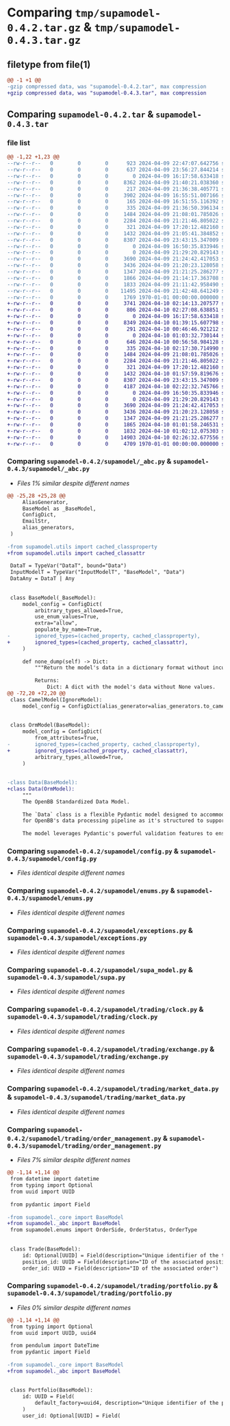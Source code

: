 # Comparing `tmp/supamodel-0.4.2.tar.gz` & `tmp/supamodel-0.4.3.tar.gz`

## filetype from file(1)

```diff
@@ -1 +1 @@
-gzip compressed data, was "supamodel-0.4.2.tar", max compression
+gzip compressed data, was "supamodel-0.4.3.tar", max compression
```

## Comparing `supamodel-0.4.2.tar` & `supamodel-0.4.3.tar`

### file list

```diff
@@ -1,22 +1,23 @@
--rw-r--r--   0        0        0      923 2024-04-09 22:47:07.642756 supamodel-0.4.2/README.md
--rw-r--r--   0        0        0      637 2024-04-09 23:56:27.844214 supamodel-0.4.2/pyproject.toml
--rw-r--r--   0        0        0        0 2024-04-09 16:17:58.633418 supamodel-0.4.2/supamodel/__init__.py
--rw-r--r--   0        0        0     8362 2024-04-09 21:40:21.038360 supamodel-0.4.2/supamodel/_abc.py
--rw-r--r--   0        0        0      217 2024-04-09 21:36:38.405771 supamodel-0.4.2/supamodel/_client.py
--rw-r--r--   0        0        0     3902 2024-04-09 16:55:51.007166 supamodel-0.4.2/supamodel/_core.py
--rw-r--r--   0        0        0      165 2024-04-09 16:51:55.116392 supamodel-0.4.2/supamodel/_logging.py
--rw-r--r--   0        0        0      335 2024-04-09 21:36:50.396134 supamodel-0.4.2/supamodel/_types.py
--rw-r--r--   0        0        0     1484 2024-04-09 21:08:01.785026 supamodel-0.4.2/supamodel/config.py
--rw-r--r--   0        0        0     2284 2024-04-09 21:21:46.805022 supamodel-0.4.2/supamodel/enums.py
--rw-r--r--   0        0        0      321 2024-04-09 17:20:12.482160 supamodel-0.4.2/supamodel/errors.py
--rw-r--r--   0        0        0     1432 2024-04-09 21:05:41.384852 supamodel-0.4.2/supamodel/exceptions.py
--rw-r--r--   0        0        0     8307 2024-04-09 23:43:15.347009 supamodel-0.4.2/supamodel/supa_model.py
--rw-r--r--   0        0        0        0 2024-04-09 16:50:35.833946 supamodel-0.4.2/supamodel/trading/__init__.py
--rw-r--r--   0        0        0        0 2024-04-09 21:29:20.829143 supamodel-0.4.2/supamodel/trading/assets.py
--rw-r--r--   0        0        0     3690 2024-04-09 21:24:42.417053 supamodel-0.4.2/supamodel/trading/clock.py
--rw-r--r--   0        0        0     3436 2024-04-09 21:20:23.128058 supamodel-0.4.2/supamodel/trading/exchange.py
--rw-r--r--   0        0        0     1347 2024-04-09 21:21:25.286277 supamodel-0.4.2/supamodel/trading/market_data.py
--rw-r--r--   0        0        0     1866 2024-04-09 21:14:17.363708 supamodel-0.4.2/supamodel/trading/order_management.py
--rw-r--r--   0        0        0     1833 2024-04-09 21:11:42.958490 supamodel-0.4.2/supamodel/trading/portfolio.py
--rw-r--r--   0        0        0    11495 2024-04-09 21:42:48.641249 supamodel-0.4.2/supamodel/utils.py
--rw-r--r--   0        0        0     1769 1970-01-01 00:00:00.000000 supamodel-0.4.2/PKG-INFO
+-rw-r--r--   0        0        0     3741 2024-04-10 02:14:13.207577 supamodel-0.4.3/README.md
+-rw-r--r--   0        0        0      806 2024-04-10 02:27:08.638851 supamodel-0.4.3/pyproject.toml
+-rw-r--r--   0        0        0        0 2024-04-09 16:17:58.633418 supamodel-0.4.3/supamodel/__init__.py
+-rw-r--r--   0        0        0     8349 2024-04-10 01:39:15.607798 supamodel-0.4.3/supamodel/_abc.py
+-rw-r--r--   0        0        0      291 2024-04-10 00:46:46.921212 supamodel-0.4.3/supamodel/_client.py
+-rw-r--r--   0        0        0        0 2024-04-10 01:03:32.730144 supamodel-0.4.3/supamodel/_core.py
+-rw-r--r--   0        0        0      646 2024-04-10 00:56:58.984128 supamodel-0.4.3/supamodel/_logging.py
+-rw-r--r--   0        0        0      335 2024-04-10 02:17:30.714990 supamodel-0.4.3/supamodel/_types.py
+-rw-r--r--   0        0        0     1484 2024-04-09 21:08:01.785026 supamodel-0.4.3/supamodel/config.py
+-rw-r--r--   0        0        0     2284 2024-04-09 21:21:46.805022 supamodel-0.4.3/supamodel/enums.py
+-rw-r--r--   0        0        0      321 2024-04-09 17:20:12.482160 supamodel-0.4.3/supamodel/errors.py
+-rw-r--r--   0        0        0     1432 2024-04-10 01:57:59.819676 supamodel-0.4.3/supamodel/exceptions.py
+-rw-r--r--   0        0        0     8307 2024-04-09 23:43:15.347009 supamodel-0.4.3/supamodel/supa.py
+-rw-r--r--   0        0        0     4187 2024-04-10 02:22:32.745766 supamodel-0.4.3/supamodel/supa_builder.py
+-rw-r--r--   0        0        0        0 2024-04-09 16:50:35.833946 supamodel-0.4.3/supamodel/trading/__init__.py
+-rw-r--r--   0        0        0        0 2024-04-09 21:29:20.829143 supamodel-0.4.3/supamodel/trading/assets.py
+-rw-r--r--   0        0        0     3690 2024-04-09 21:24:42.417053 supamodel-0.4.3/supamodel/trading/clock.py
+-rw-r--r--   0        0        0     3436 2024-04-09 21:20:23.128058 supamodel-0.4.3/supamodel/trading/exchange.py
+-rw-r--r--   0        0        0     1347 2024-04-09 21:21:25.286277 supamodel-0.4.3/supamodel/trading/market_data.py
+-rw-r--r--   0        0        0     1865 2024-04-10 01:01:58.246531 supamodel-0.4.3/supamodel/trading/order_management.py
+-rw-r--r--   0        0        0     1832 2024-04-10 01:02:12.075303 supamodel-0.4.3/supamodel/trading/portfolio.py
+-rw-r--r--   0        0        0    14903 2024-04-10 02:26:32.677556 supamodel-0.4.3/supamodel/utils.py
+-rw-r--r--   0        0        0     4709 1970-01-01 00:00:00.000000 supamodel-0.4.3/PKG-INFO
```

### Comparing `supamodel-0.4.2/supamodel/_abc.py` & `supamodel-0.4.3/supamodel/_abc.py`

 * *Files 1% similar despite different names*

```diff
@@ -25,28 +25,28 @@
     AliasGenerator,
     BaseModel as _BaseModel,
     ConfigDict,
     EmailStr,
     alias_generators,
 )
 
-from supamodel.utils import cached_classproperty
+from supamodel.utils import cached_classattr
 
 DataT = TypeVar("DataT", bound="Data")
 InputModelT = TypeVar("InputModelT", "BaseModel", "Data")
 DataAny = DataT | Any
 
 
 class BaseModel(_BaseModel):
     model_config = ConfigDict(
         arbitrary_types_allowed=True,
         use_enum_values=True,
         extra="allow",
         populate_by_name=True,
-        ignored_types=(cached_property, cached_classproperty),
+        ignored_types=(cached_property, cached_classattr),
     )
 
     def none_dump(self) -> Dict:
         """Return the model's data in a dictionary format without incuding None values.
 
         Returns:
             Dict: A dict with the model's data without None values.
@@ -72,20 +72,20 @@
 class CamelModel(IgnoreModel):
     model_config = ConfigDict(alias_generator=alias_generators.to_camel)
 
 
 class OrmModel(BaseModel):
     model_config = ConfigDict(
         from_attributes=True,
-        ignored_types=(cached_property, cached_classproperty),
+        ignored_types=(cached_property, cached_classattr),
         arbitrary_types_allowed=True,
     )
 
 
-class Data(BaseModel):
+class Data(OrmModel):
     """
     The OpenBB Standardized Data Model.
 
     The `Data` class is a flexible Pydantic model designed to accommodate various data structures
     for OpenBB's data processing pipeline as it's structured to support dynamic field definitions.
 
     The model leverages Pydantic's powerful validation features to ensure data integrity while
```

### Comparing `supamodel-0.4.2/supamodel/config.py` & `supamodel-0.4.3/supamodel/config.py`

 * *Files identical despite different names*

### Comparing `supamodel-0.4.2/supamodel/enums.py` & `supamodel-0.4.3/supamodel/enums.py`

 * *Files identical despite different names*

### Comparing `supamodel-0.4.2/supamodel/exceptions.py` & `supamodel-0.4.3/supamodel/exceptions.py`

 * *Files identical despite different names*

### Comparing `supamodel-0.4.2/supamodel/supa_model.py` & `supamodel-0.4.3/supamodel/supa.py`

 * *Files identical despite different names*

### Comparing `supamodel-0.4.2/supamodel/trading/clock.py` & `supamodel-0.4.3/supamodel/trading/clock.py`

 * *Files identical despite different names*

### Comparing `supamodel-0.4.2/supamodel/trading/exchange.py` & `supamodel-0.4.3/supamodel/trading/exchange.py`

 * *Files identical despite different names*

### Comparing `supamodel-0.4.2/supamodel/trading/market_data.py` & `supamodel-0.4.3/supamodel/trading/market_data.py`

 * *Files identical despite different names*

### Comparing `supamodel-0.4.2/supamodel/trading/order_management.py` & `supamodel-0.4.3/supamodel/trading/order_management.py`

 * *Files 7% similar despite different names*

```diff
@@ -1,14 +1,14 @@
 from datetime import datetime
 from typing import Optional
 from uuid import UUID
 
 from pydantic import Field
 
-from supamodel._core import BaseModel
+from supamodel._abc import BaseModel
 from supamodel.enums import OrderSide, OrderStatus, OrderType
 
 
 class Trade(BaseModel):
     id: Optional[UUID] = Field(description="Unique identifier of the trade")
     position_id: UUID = Field(description="ID of the associated position")
     order_id: UUID = Field(description="ID of the associated order")
```

### Comparing `supamodel-0.4.2/supamodel/trading/portfolio.py` & `supamodel-0.4.3/supamodel/trading/portfolio.py`

 * *Files 0% similar despite different names*

```diff
@@ -1,14 +1,14 @@
 from typing import Optional
 from uuid import UUID, uuid4
 
 from pendulum import DateTime
 from pydantic import Field
 
-from supamodel._core import BaseModel
+from supamodel._abc import BaseModel
 
 
 class Portfolio(BaseModel):
     id: UUID = Field(
         default_factory=uuid4, description="Unique identifier of the portfolio"
     )
     user_id: Optional[UUID] = Field(
```

